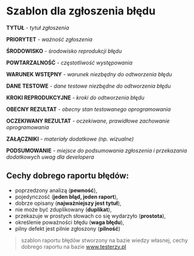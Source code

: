 # Szablon dla zgłoszenia błędu
**TYTUŁ** - _tytuł zgłoszenia_

**PRIORYTET** - _ważność zgłoszenia_

**ŚRODOWISKO** - _środowisko reprodukcji błędu_

**POWTARZALNOŚĆ** - _częstotliwość występowania_

**WARUNEK WSTĘPNY** - _warunek niezbędny do odtworzenia błędu_

**DANE TESTOWE** - _dane testowe niezbędne do odtworzenia błędu_

**KROKI REPRODUKCYJNE** - _kroki do odtworzenia błędu_

**OBECNY REZULTAT** - _obecny stan testowanego oprogramowania_

**OCZEKIWANY REZULTAT** - _oczekiwane, prawidłowe zachowanie oprogramowania_

**ZAŁĄCZNIKI** - _materiały dodatkowe (np. wizualne)_

**PODSUMOWANIE** - _miejsce do podsumowania zgłoszenia i przekazania dodatkowych uwag dla developera_

## Cechy dobrego raportu błędów:

- poprzedzony analizą (**pewność**),
- pojedynczość (**jeden błąd, jeden raport**),
- dobrze opisany (**najważniejszy jest tytuł**),
- nie może być zduplikowany (**duplikat**),
- przekazuje w prostych słowach co się wydarzyło (**prostota**),
- określenie poważności błędu (**waga błędu**),
- pilny defekt jest pilnie zgłoszony (**pilność**)

>szablon raportu błędów stworzony na bazie wiedzy własnej, cechy dobrego raportu na bazie www.testerzy.pl
